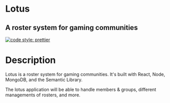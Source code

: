 # Lotus
## A roster system for gaming communities
[![code style: prettier](https://img.shields.io/badge/code_style-prettier-ff69b4.svg?style=flat-square)](https://github.com/prettier/prettier)

# Description 

Lotus is a roster system for gaming communities. It's built with React, Node, MongoDB, and the Semantic Library. 

The lotus application will be able to handle members & groups, different managements of rosters, and more. 